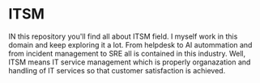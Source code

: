 # ITSM
IN this repository you'll find all about ITSM field. I myself work in this domain and keep exploring it a lot. From helpdesk to AI autommation and from incident management to SRE all is contained in this industry.
Well, ITSM means IT service management which is properly organazation and handling of IT services so that customer satisfaction is achieved.
